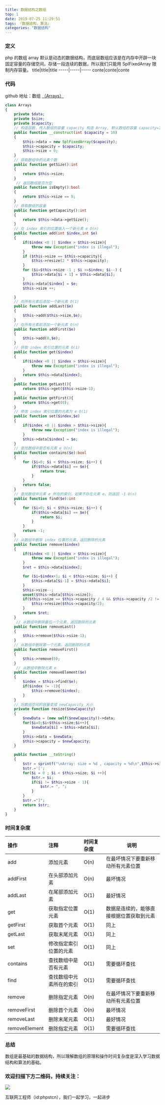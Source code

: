```yaml
---
title: 数据结构之数组
top: 1
date: 2019-07-25 11:29:51
tags: 『数据结构，算法』
categories: "数据结构"
---
```

### 定义
php 的数组 array 默认是动态的数据结构，而底层数组应该是在内存中开辟一块固定容量的存储空间，存储一段连续的数据，所以我们只能用 SplFixedArray 限制内存容量。
title|title|title
-----|-----|-----
conte|conte|conte

### 代码
github 地址：数组 [（Arrays）](https://github.com/xushuhui/Data-Structures/tree/master/Arrays)
```php
class Arrays
{
    private $data;
    private $size;
    private $capacity;
    // 构造函数，传入数组的容量 capacity 构造 Array, 默认数组的容量 capacity=10
    public function __construct(int $capacity = 10)
    {
        $this->data = new SplFixedArray($capacity);
        $this->capacity = $capacity;
        $this->size = 0;
    }
    // 获取数组中的元素个数
    public function getSize():int
    {
        return $this->size;
    }
     // 返回数组是否为空
    public function isEmpty():bool
    {
        return $this->size == 0;
    }
    // 获取数组的容量
    public function getCapacity():int
    {
        return $this->data->getSize();
    }
    // 在 index 索引的位置插入一个新元素 e O(n)
    public function add(int $index,int $e)
    {
        if($index <0 || $index > $this->size){
            throw new Exception("index is illegal");
        }
        if ($this->size == $this->capacity){
            $this->resize(2 * $this->capacity);
        }
        for ($i=$this->size -1 ; $i >=$index; $i--) {
            $this->data[$i + 1] = $this->data[$i];
        }
        $this->data[$index] = $e;
        $this->size ++;

    }
    // 向所有元素后添加一个新元素 O(1)
    public function addLast($e)
    {
        $this->add($this->size,$e);
    }
    // 在所有元素前添加一个新元素 O(n)
    public function addFirst($e)
    {
        $this->add(0,$e);
    }
    // 获取 index 索引位置的元素 O(1)
    public function get($index)
    {
        if($index <0 || $index > $this->size){
            throw new Exception("index is illegal");
        }
        return $this->data[$index];
    }
    public function getLast(){
        return $this->get($this->size-1);
    }
    public function getFirst(){
        return $this->get(0);
    }
    // 修改 index 索引位置的元素为 e O(1)
    public function set($index,$e)
    {
        if($index <0 || $index > $this->size){
            throw new Exception("index is illegal");
        }
        $this->data[$index] = $e;
    }
    // 查找数组中是否有元素 e O(n)
    public function contains($e):bool
    {
        for ($i=0; $i < $this->size; $i++) {
            if($this->data[$i] == $e){
                return true;
            }
        }
        return false;
    }
    // 查找数组中元素 e 所在的索引，如果不存在元素 e，则返回 -1 O(n)
    public function find($e):int
    {
        for ($i=0; $i < $this->size; $i++) {
            if($this->data[$i] == $e){
                return $i;
            }
        }
        return -1;
    }
    // 从数组中删除 index 位置的元素，返回删除的元素
    public function remove($index)
    {
        if($index <0 || $index > $this->size){
            throw new Exception("index is illegal");
        }
        $ret = $this->data[$index];

        for ($i=$index+1; $i < $this->size; $i++) {
            $this->data[$i-1] = $this->data[$i];
        }
        $this->size--;
        unset($this->data[$this->size]);
        if($this->size == $this->capacity / 4 && $this->capacity /2 != 0){
            $this->resize($this->capacity/2);
        }
        return $ret;
    }
     // 从数组中删除最后一个元素，返回删除的元素
    public function removeLast()
    {
        $this->remove($this->size-1);
    }
    // 从数组中删除第一个元素，返回删除的元素
    public function removeFirst()
    {
        $this->remove(0);
    }
     // 从数组中删除元素 e
    public function removeElement($e)
    {
        $index = $this->find($e);
        if($index != -1){
            $this->remove($index);
        }
    }
    // 将数组空间的容量变成 newCapacity 大小
    private function resize($newCapacity)
    {
        $newData = (new self($newCapacity))->data;
        for($i=0;$i<$this->size;$i++){
            $newData[$i] = $this->data[$i];
        }
        $this->data = $newData;
        $this->capacity = $newCapacity;
    }

    public function __toString()
    {
        $str = sprintf("\nArray: size = %d , capacity = %d\n",$this->size,$this->getCapacity());
        $str.='[';
        for($i = 0 ; $i < $this->size; $i ++){
            $str.= $i;
            if($i != $this->size - 1){
                $str.= ", ";
            }
        }
        $str.="]";
        return $str;
    }
}
```

### 时间复杂度

|操作|注释|时间复杂度|说明|
|:-----  |:-----|:-----|-----|
|add | 添加元素  |O(n)|在最坏情况下要重新移动所有元素位置|
|addFirst| 在头部添加元素 |O(n) | 最坏情况|
|addLast| 在尾部添加元素 |O(1) | 最好情况|
|get|  获取指定位置元素 |O(1) |数据是连续的，能够直接根据位置获取到元素 |
|getFirst| 获取首个元素 |O(1) | 同上|
|getLast| 获取末尾元素 |O(1) |  同上|
|set| 修改指定索引位置的元素  |O(1) | 同上|
|contains|  查找数组中是否有元素 |O(1) |需要循环查找|
|find| 查找数组中元素所在的索引 |O(1) | 需要循环查找|
|remove| 删除指定元素|O(n)| 在最坏情况下要重新移动所有元素位置|
|removeFirst| 删除首个元素 |O(n) | 最坏情况|
|removeLast| 删除末尾元素 |O(1) |  最好情况|
|removeElement| 删除指定元素 |O(1) | 需要循环查找|

### 总结

数组是最基础的数据结构，所以理解数组的原理和操作时间复杂度是深入学习数据结构和算法的基础。

### 欢迎扫描下方二维码，持续关注：
![](http://ww1.sinaimg.cn/large/a616b9a4gy1g4xzv954a4j20760763yo.jpg)

互联网工程师（id:phpstcn），我们一起学习，一起进步
